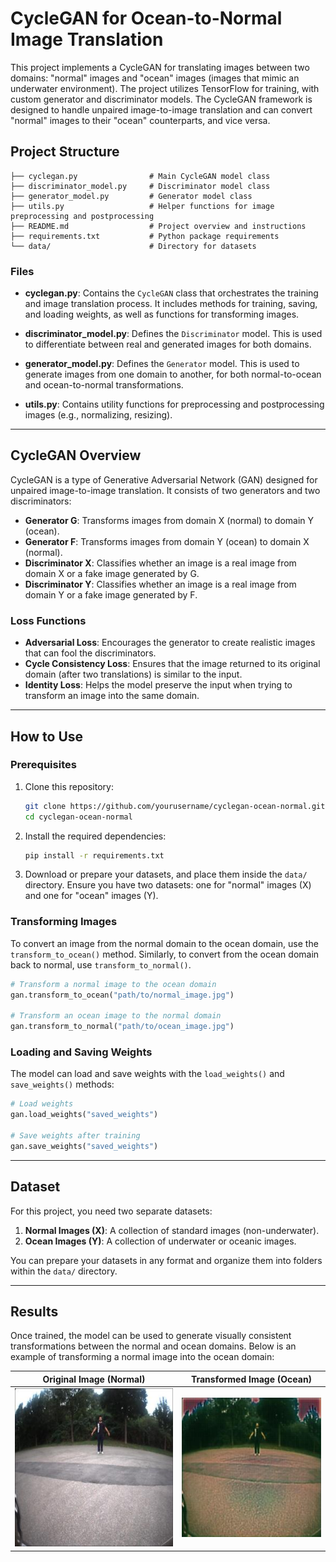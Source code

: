 
# CycleGAN for Ocean-to-Normal Image Translation

This project implements a CycleGAN for translating images between two domains: "normal" images and "ocean" images (images that mimic an underwater environment). The project utilizes TensorFlow for training, with custom generator and discriminator models. The CycleGAN framework is designed to handle unpaired image-to-image translation and can convert "normal" images to their "ocean" counterparts, and vice versa.

## Project Structure

```
├── cyclegan.py                # Main CycleGAN model class
├── discriminator_model.py     # Discriminator model class
├── generator_model.py         # Generator model class
├── utils.py                   # Helper functions for image preprocessing and postprocessing
├── README.md                  # Project overview and instructions
├── requirements.txt           # Python package requirements
└── data/                      # Directory for datasets
```

### Files

- **cyclegan.py**: Contains the `CycleGAN` class that orchestrates the training and image translation process. It includes methods for training, saving, and loading weights, as well as functions for transforming images.
  
- **discriminator_model.py**: Defines the `Discriminator` model. This is used to differentiate between real and generated images for both domains.
  
- **generator_model.py**: Defines the `Generator` model. This is used to generate images from one domain to another, for both normal-to-ocean and ocean-to-normal transformations.
  
- **utils.py**: Contains utility functions for preprocessing and postprocessing images (e.g., normalizing, resizing).

---

## CycleGAN Overview

CycleGAN is a type of Generative Adversarial Network (GAN) designed for unpaired image-to-image translation. It consists of two generators and two discriminators:
- **Generator G**: Transforms images from domain X (normal) to domain Y (ocean).
- **Generator F**: Transforms images from domain Y (ocean) to domain X (normal).
- **Discriminator X**: Classifies whether an image is a real image from domain X or a fake image generated by G.
- **Discriminator Y**: Classifies whether an image is a real image from domain Y or a fake image generated by F.

### Loss Functions
- **Adversarial Loss**: Encourages the generator to create realistic images that can fool the discriminators.
- **Cycle Consistency Loss**: Ensures that the image returned to its original domain (after two translations) is similar to the input.
- **Identity Loss**: Helps the model preserve the input when trying to transform an image into the same domain.

---

## How to Use

### Prerequisites

1. Clone this repository:
   ```bash
   git clone https://github.com/yourusername/cyclegan-ocean-normal.git
   cd cyclegan-ocean-normal
   ```

2. Install the required dependencies:
   ```bash
   pip install -r requirements.txt
   ```

3. Download or prepare your datasets, and place them inside the `data/` directory. Ensure you have two datasets: one for "normal" images (X) and one for "ocean" images (Y).

### Transforming Images

To convert an image from the normal domain to the ocean domain, use the `transform_to_ocean()` method. Similarly, to convert from the ocean domain back to normal, use `transform_to_normal()`.

```python
# Transform a normal image to the ocean domain
gan.transform_to_ocean("path/to/normal_image.jpg")

# Transform an ocean image to the normal domain
gan.transform_to_normal("path/to/ocean_image.jpg")
```

### Loading and Saving Weights

The model can load and save weights with the `load_weights()` and `save_weights()` methods:

```python
# Load weights
gan.load_weights("saved_weights")

# Save weights after training
gan.save_weights("saved_weights")
```

---

## Dataset

For this project, you need two separate datasets:
1. **Normal Images (X)**: A collection of standard images (non-underwater).
2. **Ocean Images (Y)**: A collection of underwater or oceanic images.

You can prepare your datasets in any format and organize them into folders within the `data/` directory.

---

## Results

Once trained, the model can be used to generate visually consistent transformations between the normal and ocean domains. Below is an example of transforming a normal image into the ocean domain:

| **Original Image (Normal)** | **Transformed Image (Ocean)** |
| --------------------------- | ---------------------------- |
| ![normal_image](./images/test.jpg) | ![ocean_image](./images/translated_image.jpg) |
